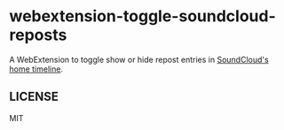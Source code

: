 # webextension-toggle-soundcloud-reposts

A WebExtension to toggle show or hide repost entries in [SoundCloud's home timeline](https://soundcloud.com/stream).

## LICENSE

MIT
